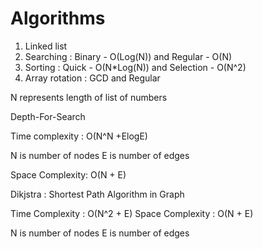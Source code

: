 # Algorithms
1. Linked list
2. Searching : Binary - O(Log(N)) and Regular - O(N)
3. Sorting : Quick - O(N*Log(N)) and Selection - O(N^2)
4. Array rotation : GCD and Regular

 N represents length of list of numbers


Depth-For-Search

Time complexity : O(N^N +ElogE)

N is number of nodes
E is number of edges

Space Complexity: O(N + E)


Dikjstra : Shortest Path Algorithm in Graph

Time Complexity : O(N^2 + E)
Space Complexity : O(N + E)

N is number of nodes
E is number of edges
